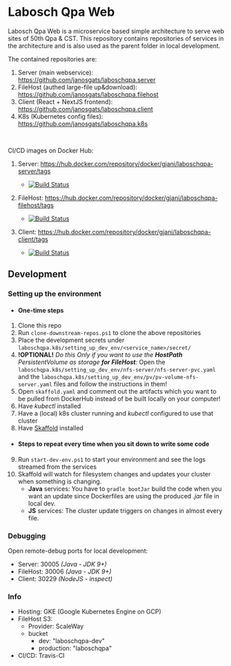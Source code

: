 # Labosch Qpa Web
Labosch Qpa Web is a microservice based simple architecture to serve web sites of 50th Qpa & CST. 
This repository contains repositories of services in the architecture and is also used as the parent folder in local development. 

The contained repositories are:
1. Server (main webservice): https://github.com/janosgats/laboschqpa.server
2. FileHost (authed large-file up&download): https://github.com/janosgats/laboschqpa.filehost
3. Client (React + NextJS frontend): https://github.com/janosgats/laboschqpa.client
4. K8s (Kubernetes config files): https://github.com/janosgats/laboschqpa.k8s

<br>

CI/CD images on Docker Hub:

1. Server: https://hub.docker.com/repository/docker/gjani/laboschqpa-server/tags

   * [![Build Status](https://travis-ci.com/janosgats/laboschqpa.server.svg?branch=master)](https://travis-ci.com/github/janosgats/laboschqpa.server)

2. FileHost: https://hub.docker.com/repository/docker/gjani/laboschqpa-filehost/tags

   * [![Build Status](https://travis-ci.com/janosgats/laboschqpa.filehost.svg?branch=master)](https://travis-ci.com/github/janosgats/laboschqpa.filehost)

3. Client: https://hub.docker.com/repository/docker/gjani/laboschqpa-client/tags

   * [![Build Status](https://travis-ci.com/janosgats/laboschqpa.client.svg?branch=master)](https://travis-ci.com/github/janosgats/laboschqpa.client)
   
## Development

### Setting up the environment
* #### One-time steps
1. Clone this repo
2. Run `clone-downstream-repos.ps1` to clone the above repositories
3. Place the development secrets under `laboschqpa.k8s/setting_up_dev_env/<service_name>/secret/`
4. **!OPTIONAL!** *Do this Only if you want to use the **HostPath** PersistentVolume as storage **for FileHost**:* Open the `laboschqpa.k8s/setting_up_dev_env/nfs-server/nfs-server-pvc.yaml` and the `laboschqpa.k8s/setting_up_dev_env/pv/pv-volume-nfs-server.yaml` files and follow the instructions in them!  
5. Open `skaffold.yaml` and comment out the artifacts which you want to be pulled from DockerHub instead of be built locally on your computer!
6. Have *kubectl* installed
7. Have a (local) k8s cluster running and *kubectl* configured to use that cluster
8. Have [Skaffold](https://skaffold.dev/) installed
* #### Steps to repeat every time when you sit down to write some code 
9. Run `start-dev-env.ps1` to start your environment and see the logs streamed from the services
10. Skaffold will watch for filesystem changes and updates your cluster when something is changing.
      * **Java** services: You have to `gradle bootJar` build the code when you want an update since Dockerfiles are using the produced *.jar* file in local dev.
      * **JS** services: The cluster update triggers on changes in almost every file.


### Debugging
Open remote-debug ports for local development:
* Server: 30005 *(Java - JDK 9+)*
* FileHost: 30006 *(Java - JDK 9+)*
* Client: 30229 *(NodeJS - inspect)*

### Info
* Hosting: GKE (Google Kubernetes Engine on GCP)
* FileHost S3:
  * Provider: ScaleWay
  * bucket
    * dev: "laboschqpa-dev"
    * production: "laboschqpa"
* CI/CD: Travis-CI